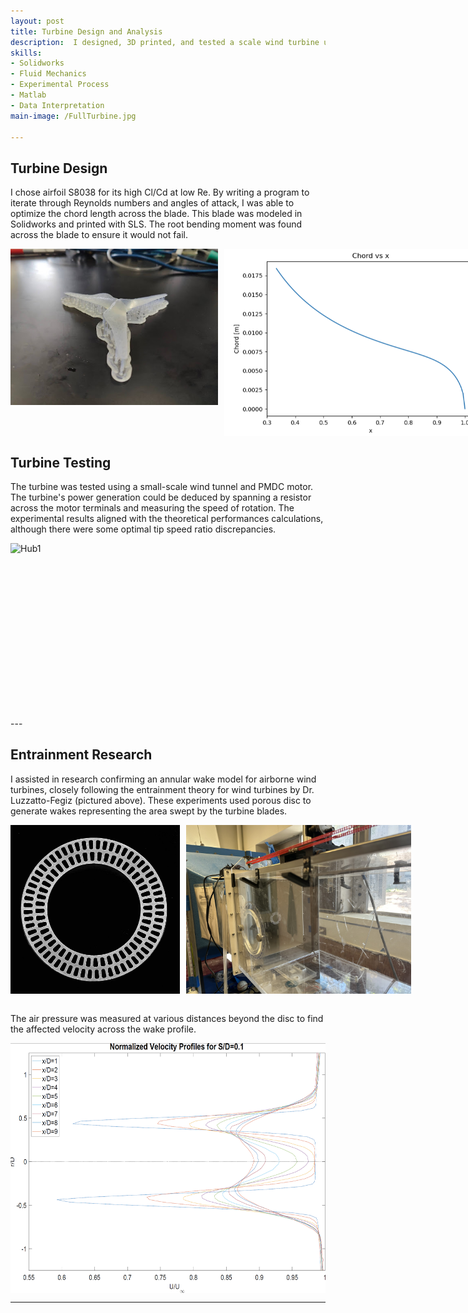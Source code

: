 ```yaml
---
layout: post
title: Turbine Design and Analysis
description:  I designed, 3D printed, and tested a scale wind turbine using XFOIL to test optimal rotor theory. I later experimented on airborne wind turbines by taking wind tunnel wake measurements and validating entrainment theory models.
skills: 
- Solidworks
- Fluid Mechanics
- Experimental Process
- Matlab
- Data Interpretation
main-image: /FullTurbine.jpg

---
```


## Turbine Design 
I chose airfoil S8038 for its high Cl/Cd at low Re. By writing a program to iterate through Reynolds numbers and angles of attack, I was able to optimize the chord length across the blade. This blade was modeled in Solidworks and printed with SLS. The root bending moment was found across the blade to ensure it would not fail. 

<div style="display: flex; gap: 10px;">
  <img src="/imagesreal/printedturbine.jpg" height="250" alt="Hub2">
  <img src="/imagesreal/ChordRefinement.png" height="300" alt="Hub1">
  <img src="/imagesreal/ForceDistribution.png" height="300" alt="Hub3">
</div>


## Turbine Testing
The turbine was tested using a small-scale wind tunnel and PMDC motor. The turbine's power generation could be deduced by spanning a resistor across the motor terminals and measuring the speed of rotation. The experimental results aligned with the theoretical performances calculations, although there were some optimal tip speed ratio discrepancies. 

<div style="display: flex; gap: 10px;">
  <img src="/imagesreal/TunnelTesting.PNG" height="280" alt="Hub1">
</div>
---

## Entrainment Research
I assisted in research confirming an annular wake model for airborne wind turbines, closely following the entrainment theory for wind turbines by Dr. Luzzatto-Fegiz (pictured above). These experiments used porous disc to generate wakes representing the area swept by the turbine blades. 

<div style="display: flex; gap: 10px;">
  <img src="/imagesreal/Scanned.jpeg" height="270" alt="Hub1">
  <img src="/imagesreal/Stringing.jpg" height="270" alt="Hub2">
</div>

<br>

The air pressure was measured at various distances beyond the disc to find the affected velocity across the wake profile. 
<div style="display: flex; gap: 10px;">
  <img src="/imagesreal/AL10v1.png" height="400" alt="Hub1">
</div>

---
